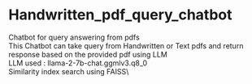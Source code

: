 # Handwritten_pdf_query_chatbot
Chatbot for query answering from pdfs\
This Chatbot can take query from Handwritten or Text pdfs and return response based on the provided pdf using LLM\
LLM used : llama-2-7b-chat.ggmlv3.q8_0\
Similarity index search using FAISS\
